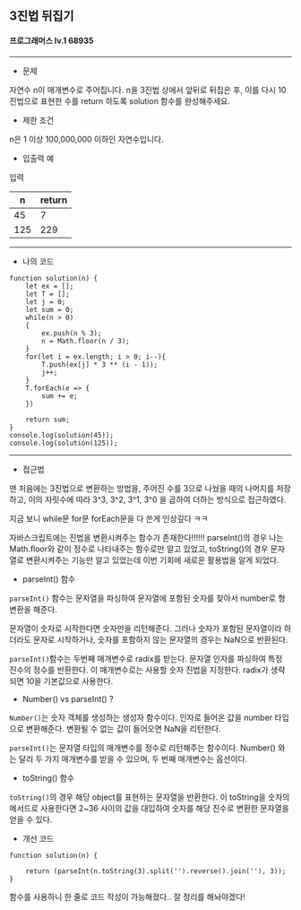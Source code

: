 ## 3진법 뒤집기
#### 프로그래머스 lv.1 68935
------
* 문제

자연수 n이 매개변수로 주어집니다. n을 3진법 상에서 앞뒤로 뒤집은 후, 이를 다시 10진법으로 표현한 수를 return 하도록 solution 함수를 완성해주세요.

* 제한 조건

n은 1 이상 100,000,000 이하인 자연수입니다.


* 입출력 예

입력 

|n|return|
|------|---------|
|45|7|
|125|229|

-----

* 나의 코드
```
function solution(n) {
    let ex = [];
    let T = [];
    let j = 0;
    let sum = 0;
    while(n > 0)
    {
        ex.push(n % 3);
        n = Math.floor(n / 3);
    }
    for(let i = ex.length; i > 0; i--){
        T.push(ex[j] * 3 ** (i - 1));
        j++;
    }
    T.forEach(e => {
        sum += e;
    })
    
    return sum;
}
console.log(solution(45));
console.log(solution(125));
```
----
* 접근법

맨 처음에는 3진법으로 변환하는 방법을, 주어진 수를 3으로 나눴을 때의 나머지를 저장하고, 이의 자릿수에 따라 3^3, 3^2, 3^1, 3^0 을 곱하여 더하는 방식으로 접근하였다.

지금 보니 while문 for문 forEach문을 다 쓴게 인상깊다 ㅋㅋ

자바스크립트에는 진법을 변환시켜주는 함수가 존재한다!!!!!! parseInt()의 경우 나는 Math.floor와 같이 정수로 나타내주는 함수로만 알고 있었고, toString()의 경우 문자열로 변환시켜주는 기능만 알고 있었는데 이번 기회에 새로운 활용법을 알게 되었다.

* parseInt() 함수

`parseInt()` 함수는 문자열을 파싱하여 문자열에 포함된 숫자를 찾아서 number로 형변환을 해준다.

문자열이 숫자로 시작한다면 숫자만을 리턴해준다. 그러나 숫자가 포함된 문자열이라 하더라도 문자로 시작하거나, 숫자를 포함하지 않는 문자열의 경우는 NaN으로 반환된다.

`parseInt()`함수는 두번째 매개변수로 radix를 받는다. 문자열 인자를 파싱하여 특정 진수의 정수를 반환한다. 이 매개변수로는 사용할 숫자 진법을 지정한다. radix가 생략되면 10을 기본값으로 사용한다.

* Number() vs parseInt() ?

`Number()`는 숫자 객체를 생성하는 생성자 함수이다. 인자로 들어온 값을 number 타입으로 변환해준다. 변환될 수 없는 값이 들어오면 NaN을 리턴한다.

`parseInt()`는 문자열 타입의 매개변수를 정수로 리턴해주는 함수이다. Number() 와는 달리 두 가지 매개변수를 받을 수 있으며, 두 번째 매개변수는 옵션이다.

* toString() 함수

`toString()`의 경우 해당 object를 표현하는 문자열을 반환한다. 이 toString을 숫자의 메서드로 사용한다면 2~36 사이의 값을 대입하여 숫자를 해당 진수로 변환한 문자열을 얻을 수 있다. 

* 개선 코드

```
function solution(n) {

    return (parseInt(n.toString(3).split('').reverse().join(''), 3));
}

```
함수를 사용하니 한 줄로 코드 작성이 가능해졌다.. 잘 정리를 해놔야겠다!